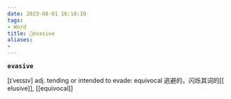 ```yaml
---
date: 2023-08-01 16:18:19
tags: 
- Word
title: 📖evasive
aliases: 
- 
---
```


<pre><strong>evasive</strong></pre>

[ɪˈveɪsɪv]
adj. tending or intended to evade: equivocal 逃避的，闪烁其词的[[
elusive]], [[equivocal]]
